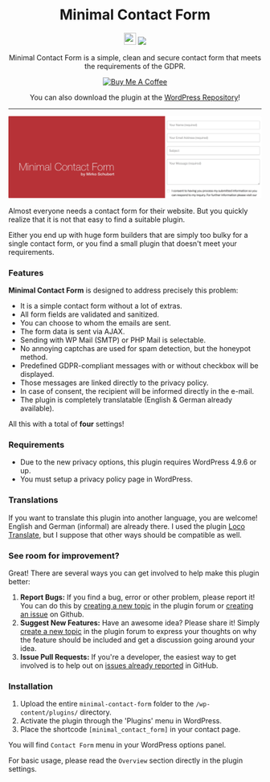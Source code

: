 <h1 align="center">Minimal Contact Form</h1>

<p align="center">
  <img src="https://github.githubassets.com/favicons/favicon-dark.svg" width=24 height=24/>
  <a href="https://github.com/mirkoschubert/minimal-contact-form/blob/master/LICENSE.md">
    <img src="https://img.shields.io/github/license/mirkoschubert/minimal-contact-form.svg" />
  </a>
</p>

<p align="center">Minimal Contact Form is a simple, clean and secure contact form that meets the requirements of the GDPR.</p>

<p align="center"><a href="https://www.buymeacoffee.com/musikuss" target="_blank"><img src="https://cdn.buymeacoffee.com/buttons/v2/default-green.png" alt="Buy Me A Coffee" style="height: 60px !important;width: 217px !important;" ></a></p>

<p align="center">You can also download the plugin at the <a href="https://wordpress.org/plugins/minimal-contact-form/" target="_blank">WordPress Repository</a>!</p>

---

<p align="center">
  <img src="https://raw.githubusercontent.com/mirkoschubert/minimal-contact-form/master/.wordpress-org/banner-1544x500.png" />
</p>

Almost everyone needs a contact form for their website. But you quickly realize that it is not that easy to find a suitable plugin.

Either you end up with huge form builders that are simply too bulky for a single contact form, or you find a small plugin that doesn't meet your requirements.

### Features

**Minimal Contact Form** is designed to address precisely this problem:

* It is a simple contact form without a lot of extras.
* All form fields are validated and sanitized.
* You can choose to whom the emails are sent.
* The form data is sent via AJAX.
* Sending with WP Mail (SMTP) or PHP Mail is selectable.
* No annoying captchas are used for spam detection, but the honeypot method.
* Predefined GDPR-compliant messages with or without checkbox will be displayed.
* Those messages are linked directly to the privacy policy.
* In case of consent, the recipient will be informed directly in the e-mail.
* The plugin is completely translatable (English & German already available).

All this with a total of **four** settings!

### Requirements

* Due to the new privacy options, this plugin requires WordPress 4.9.6 or up.
* You must setup a privacy policy page in WordPress.

### Translations

If you want to translate this plugin into another language, you are welcome! English and German (informal) are already there. I used the plugin [Loco Translate](https://wordpress.org/plugins/loco-translate/), but I suppose that other ways should be compatible as well.

### See room for improvement?

Great! There are several ways you can get involved to help make this plugin better:

1. **Report Bugs:** If you find a bug, error or other problem, please report it! You can do this by [creating a new topic](http://wordpress.org/support/plugin/minimal-contact-form) in the plugin forum or [creating an issue](https://github.com/mirkoschubert/minimal-contact-form/issues) on Github.
2. **Suggest New Features:** Have an awesome idea? Please share it! Simply [create a new topic](https://wordpress.org/support/plugin/minimal-contact-form) in the plugin forum to express your thoughts on why the feature should be included and get a discussion going around your idea.
3. **Issue Pull Requests:** If you're a developer, the easiest way to get involved is to help out on [issues already reported](https://github.com/mirkoschubert/minimal-contact-form/issues) in GitHub.

### Installation

1. Upload the entire `minimal-contact-form` folder to the `/wp-content/plugins/` directory.
2. Activate the plugin through the 'Plugins' menu in WordPress.
3. Place the shortcode `[minimal_contact_form]` in your contact page.

You will find `Contact Form` menu in your WordPress options panel.

For basic usage, please read the `Overview` section directly in the plugin settings.
